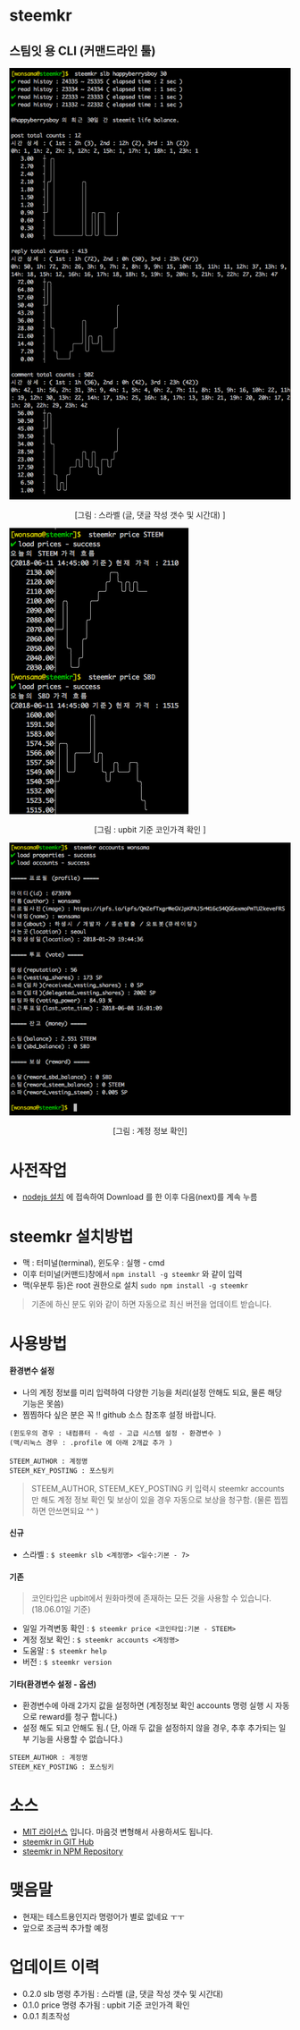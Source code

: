 # steemkr

## 스팀잇 용 CLI (커맨드라인 툴)

![ss_slb.png](https://raw.githubusercontent.com/wonsama/steemkr/master/images/ss_slb.png)
<center>[그림 : 스라벨 (글, 댓글 작성 갯수 및 시간대) ]</center>

![ss_price.png](https://raw.githubusercontent.com/wonsama/steemkr/master/images/ss_price.png)
<center>[그림 : upbit 기준 코인가격 확인 ]</center>

![ss_accounts.png](https://raw.githubusercontent.com/wonsama/steemkr/master/images/ss_accounts.png)
<center>[그림 : 계정 정보 확인]</center>

# 사전작업

* [nodejs 설치](https://nodejs.org/) 에 접속하여 Download 를 한 이후 다음(next)를 계속 누름

# steemkr 설치방법

* 맥 : 터미널(terminal), 윈도우 : 실행 - cmd
* 이후 터미널(커맨드)창에서 `npm install -g steemkr` 와 같이 입력
* 맥(우분투 등)은 root 권한으로 설치 `sudo npm install -g steemkr`

> 기존에 하신 분도 위와 같이 하면 자동으로 최신 버전을 업데이트 받습니다.

# 사용방법

#### 환경변수 설정

* 나의 계정 정보를 미리 입력하여 다양한 기능을 처리(설정 안해도 되요, 물론 해당 기능은 못씀)
* 찜찜하다 싶은 분은 꼭 !! github 소스 참조후 설정 바랍니다.

```
(윈도우의 경우 : 내컴퓨터 - 속성 - 고급 시스템 설정 - 환경변수 )
(맥/리눅스 경우 : .profile 에 아래 2개값 추가 )

STEEM_AUTHOR : 계정명 
STEEM_KEY_POSTING : 포스팅키
```

> STEEM_AUTHOR, STEEM_KEY_POSTING 키 입력시 steemkr accounts 만 해도 계정 정보 확인 및 보상이 있을 경우 자동으로 보상을 청구함.
> (물론 찝찝하면 안쓰면되요 ^^ )

#### 신규

* 스라벨 : `$ steemkr slb <계정명> <일수:기본 - 7>`

#### 기존

> 코인타입은 upbit에서 원화마켓에 존재하는 모든 것을 사용할 수 있습니다. (18.06.01일 기준)

* 일일 가격변동 확인 : `$ steemkr price <코인타입:기본 - STEEM>`
* 계정 정보 확인 : `$ steemkr accounts <계정명>`
* 도움말 : `$ steemkr help`
* 버전 : `$ steemkr version`

#### 기타(환경변수 설정 - 옵션)

* 환경변수에 아래 2가지 값을 설정하면 (계정정보 확인 accounts 명령 실행 시 자동으로 reward를 청구 합니다.)
* 설정 해도 되고 안해도 됨.( 단, 아래 두 값을 설정하지 않을 경우, 추후 추가되는 일부 기능을 사용할 수 없습니다.)

```
STEEM_AUTHOR : 계정명 
STEEM_KEY_POSTING : 포스팅키
```

# 소스

* [MIT 라이선스](https://ko.wikipedia.org/wiki/MIT_%ED%97%88%EA%B0%80%EC%84%9C) 입니다. 마음것 변형해서 사용하셔도 됩니다.
* [steemkr in GIT Hub](https://github.com/wonsama/steemkr)
* [steemkr in NPM Repository](https://www.npmjs.com/package/steemkr)

# 맺음말

* 현재는 테스트용인지라 명령어가 별로 없네요 ㅜㅜ
* 앞으로 조금씩 추가할 예정

# 업데이트 이력

* 0.2.0 slb 명령 추가됨 : 스라벨 (글, 댓글 작성 갯수 및 시간대)
* 0.1.0 price 명령 추가됨 : upbit 기준 코인가격 확인
* 0.0.1 최초작성
